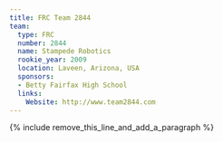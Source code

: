 ```yaml
---
title: FRC Team 2844
team:
  type: FRC
  number: 2844
  name: Stampede Robotics
  rookie_year: 2009
  location: Laveen, Arizona, USA
  sponsors:
  - Betty Fairfax High School
  links:
    Website: http://www.team2844.com
---
```


{% include remove_this_line_and_add_a_paragraph %}